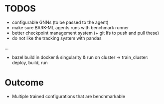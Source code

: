 # TODOS
- configurable GNNs (to be passed to the agent)
- make sure BARK-ML agents runs with benchmark runner
- better checkpoint management system (+ git lfs to push and pull these)
- do not like the tracking system with pandas

...
- bazel build in docker & singularity & run on cluster
-> train_cluster: deploy, build, run


# Outcome
- Multiple trained configurations that are benchmarkable